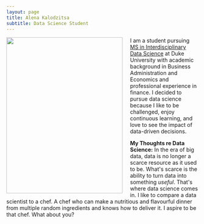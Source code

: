 ```yaml
---
layout: page
title: Alena Kalodzitsa
subtitle: Data Science Student 
---
```


<img  width = "304" height = "409" style="float:left; margin-right: 20px;" src="/assets/img/08200007.1.jpg" > 



   I am a student pursuing [MS in Interdisciplinary Data Science](https://datascience.duke.edu/) at Duke University with academic background in Business Administration and Economics and professional experience in finance.  I decided to pursue data science because I like to be challenged, enjoy continuous learning, and love to see the impact of data-driven decisions. 
   
   **My Thoughts re Data Science:** In the era of big data, data is no longer a scarce resource as it used to be. What's scarce is the ability to turn data into something *useful*. That's where data science comes in. I like to compare a data scientist to a chef. A chef who can make a nutritious and flavourful dinner from multiple random ingredients and knows how to deliver it. I aspire to be that chef. What about you? 
